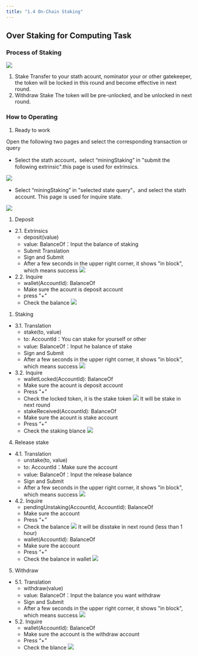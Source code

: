 ```yaml
---
title: "1.4 On-Chain Staking"
---
```


## Over Staking for Computing Task

### Process of Staking

![](/images/docs/poc3/1.4-1.png)

1. Stake
Transfer to your stath acount, nominator your or other gatekeeper, the token will be locked in this round and become effective in next round.
2. Withdraw Stake
The token will be pre-unlocked, and be unlocked in next round.

### How to Operating

1. Ready to work

Open the following two pages and select the corresponding transaction or query

- Select the stath account，select “miningStaking” in "submit the following extrinsic".this page is used for extrinsics.

![](/images/docs/poc3/1.4-2.png)

- Select “miningStaking” in "selected state query"，and select the stath account. This page is used for inquire state.

![](/images/docs/poc3/1.4-3.png)

1. Deposit

- 2.1. Extrinsics
   - deposit(value)
   - value: BalanceOf：Input the balance of staking
   - Submit Translation
   - Sign and Submit
   - After a few seconds in the upper right corner, it shows "in block", which means success
![](/images/docs/poc3/1.4-4.png)
- 2.2. Inquire
   - wallet(AccountId): BalanceOf
   - Make sure the acount is deposit account
   - press "+" 
   - Check the balance
![](/images/docs/poc3/1.4-5.png)

1. Staking

- 3.1. Translation
   - stake(to, value)
   - to: AccountId：You can stake for yourself or other
   - value: BalanceOf：Input he balance of stake 
   - Sign and Submit
   - After a few seconds in the upper right corner, it shows "in block", which means success
![](/images/docs/poc3/1.4-6.png)
- 3.2. Inquire
   - walletLocked(AccountId): BalanceOf
   - Make sure the acount is deposit account
   - Press "+"
   - Check the locked token, it is the stake token
![](/images/docs/poc3/1.4-7.png)
It will be stake in next round
   - stakeReceived(AccountId): BalanceOf
   - Make sure the acount is stake account
   - Press “+” 
   - Check the staking blance
![](/images/docs/poc3/1.4-8.png)

4. Release stake

- 4.1. Translation
   - unstake(to, value)
   - to: AccountId：Make sure the account
   - value: BalanceOf：Input the release balance
   - Sign and Submit
   - After a few seconds in the upper right corner, it shows "in block", which means success
![](/images/docs/poc3/1.4-9.png)
- 4.2. Inquire
   - pendingUnstaking(AccountId, AccountId): BalanceOf
   - Make sure the account
   - Press “+”
   - Check the balance
![](/images/docs/poc3/1.4-10.png)
It will be disstake in next round (less than 1 hour)
   - wallet(AccountId): BalanceOf
   - Make sure the account
   - Press “+”
   - Check the balance in wallet
![](/images/docs/poc3/1.4-11.png)

5. Withdraw

- 5.1. Translation
   - withdraw(value)
   - value: BalanceOf：Input the balance you want withdraw
   - Sign and Submit
   - After a few seconds in the upper right corner, it shows "in block", which means success
![](/images/docs/poc3/1.4-12.png)
- 5.2. Inquire
   - wallet(AccountId): BalanceOf
   - Make sure the account is the withdraw account
   - Press “+”
   - Check the blance
![](/images/docs/poc3/1.4-13.png)
